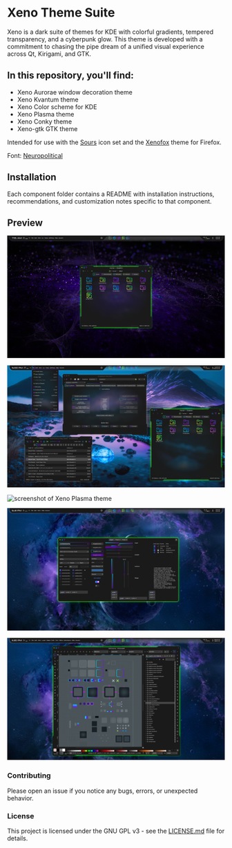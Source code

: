 # Xeno Theme Suite

Xeno is a dark suite of themes for KDE with colorful gradients, tempered transparency, and a cyberpunk glow. This theme is developed with a commitment to chasing the pipe dream of a unified visual experience across Qt, Kirigami, and GTK.

## In this repository, you'll find:

- Xeno Aurorae window decoration theme
- Xeno Kvantum theme
- Xeno Color scheme for KDE
- Xeno Plasma theme
- Xeno Conky theme
- Xeno-gtk GTK theme

Intended for use with the [Sours](https://github.com/tully-t/Sours) icon set and the [Xenofox](https://github.com/tully-t/Xenofox) theme for Firefox.

Font: [Neuropolitical](https://www.dafont.com/neuropolitical.font)

## Installation

Each component folder contains a README with installation instructions, recommendations, and customization notes specific to that component.

## Preview

![screenshot of Xeno Aurorae window decoration](preview/screenshot-aurorae.png)

![screenshot of Xeno Kvantum theme](preview/screenshot-kvantum.png)

![screenshot of Xeno Plasma theme](preview/screenshot-plasma.png)

![screenshot of Xeno-gtk GTK theme](preview/screenshot-gtk.png)

![screenshot of Xeno Aurorae and Xeno-gtk working together to theme Inkscape](preview/screenshot-inkscape.png)

### Contributing

Please open an issue if you notice any bugs, errors, or unexpected behavior.

### License

This project is licensed under the GNU GPL v3 - see the [LICENSE.md](LICENSE.md) file for details.
